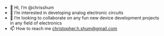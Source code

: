 - 👋 Hi, I’m @chrisshum
- 👀 I’m interested in developing analog electronic circuits
- 💞️ I’m looking to collaborate on any fun new device development projects in any field of electronics
- 📫 How to reach me christopher.h.shum@gmail.com 

<!---
chrisshum/chrisshum is a ✨ special ✨ repository because its `README.md` (this file) appears on your GitHub profile.
You can click the Preview link to take a look at your changes.
--->
